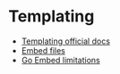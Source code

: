 # Templating

- [Templating official docs](https://pkg.go.dev/text/template)
- [Embed files](https://pkg.go.dev/embed)
- [Go Embed limitations](https://www.iamyadav.com/blogs/a-guide-to-embedding-static-files-in-go)
